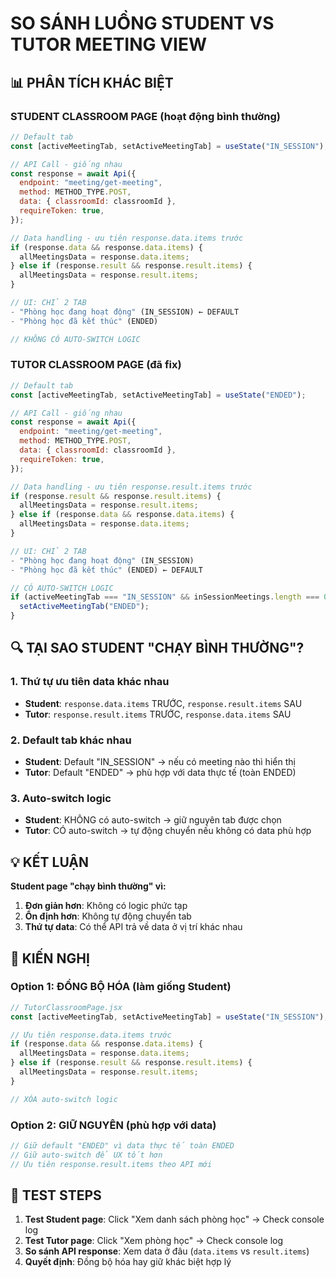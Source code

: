 # SO SÁNH LUỒNG STUDENT VS TUTOR MEETING VIEW

## 📊 PHÂN TÍCH KHÁC BIỆT

### STUDENT CLASSROOM PAGE (hoạt động bình thường)

```javascript
// Default tab
const [activeMeetingTab, setActiveMeetingTab] = useState("IN_SESSION");

// API Call - giống nhau
const response = await Api({
  endpoint: "meeting/get-meeting",
  method: METHOD_TYPE.POST,
  data: { classroomId: classroomId },
  requireToken: true,
});

// Data handling - ưu tiên response.data.items trước
if (response.data && response.data.items) {
  allMeetingsData = response.data.items;
} else if (response.result && response.result.items) {
  allMeetingsData = response.result.items;
}

// UI: CHỈ 2 TAB
- "Phòng học đang hoạt động" (IN_SESSION) ← DEFAULT
- "Phòng học đã kết thúc" (ENDED)

// KHÔNG CÓ AUTO-SWITCH LOGIC
```

### TUTOR CLASSROOM PAGE (đã fix)

```javascript
// Default tab
const [activeMeetingTab, setActiveMeetingTab] = useState("ENDED");

// API Call - giống nhau
const response = await Api({
  endpoint: "meeting/get-meeting",
  method: METHOD_TYPE.POST,
  data: { classroomId: classroomId },
  requireToken: true,
});

// Data handling - ưu tiên response.result.items trước
if (response.result && response.result.items) {
  allMeetingsData = response.result.items;
} else if (response.data && response.data.items) {
  allMeetingsData = response.data.items;
}

// UI: CHỈ 2 TAB
- "Phòng học đang hoạt động" (IN_SESSION)
- "Phòng học đã kết thúc" (ENDED) ← DEFAULT

// CÓ AUTO-SWITCH LOGIC
if (activeMeetingTab === "IN_SESSION" && inSessionMeetings.length === 0) {
  setActiveMeetingTab("ENDED");
}
```

## 🔍 TẠI SAO STUDENT "CHẠY BÌNH THƯỜNG"?

### 1. **Thứ tự ưu tiên data khác nhau**

- **Student**: `response.data.items` TRƯỚC, `response.result.items` SAU
- **Tutor**: `response.result.items` TRƯỚC, `response.data.items` SAU

### 2. **Default tab khác nhau**

- **Student**: Default "IN_SESSION" → nếu có meeting nào thì hiển thị
- **Tutor**: Default "ENDED" → phù hợp với data thực tế (toàn ENDED)

### 3. **Auto-switch logic**

- **Student**: KHÔNG có auto-switch → giữ nguyên tab được chọn
- **Tutor**: CÓ auto-switch → tự động chuyển nếu không có data phù hợp

## 💡 KẾT LUẬN

**Student page "chạy bình thường" vì:**

1. **Đơn giản hơn**: Không có logic phức tạp
2. **Ổn định hơn**: Không tự động chuyển tab
3. **Thứ tự data**: Có thể API trả về data ở vị trí khác nhau

## 🎯 KIẾN NGHỊ

### Option 1: ĐỒNG BỘ HÓA (làm giống Student)

```javascript
// TutorClassroomPage.jsx
const [activeMeetingTab, setActiveMeetingTab] = useState("IN_SESSION");

// Ưu tiên response.data.items trước
if (response.data && response.data.items) {
  allMeetingsData = response.data.items;
} else if (response.result && response.result.items) {
  allMeetingsData = response.result.items;
}

// XÓA auto-switch logic
```

### Option 2: GIỮ NGUYÊN (phù hợp với data)

```javascript
// Giữ default "ENDED" vì data thực tế toàn ENDED
// Giữ auto-switch để UX tốt hơn
// Ưu tiên response.result.items theo API mới
```

## 🔧 TEST STEPS

1. **Test Student page**: Click "Xem danh sách phòng học" → Check console log
2. **Test Tutor page**: Click "Xem phòng học" → Check console log
3. **So sánh API response**: Xem data ở đâu (`data.items` vs `result.items`)
4. **Quyết định**: Đồng bộ hóa hay giữ khác biệt hợp lý
